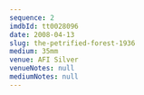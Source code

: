 ```yaml
---
sequence: 2
imdbId: tt0028096
date: 2008-04-13
slug: the-petrified-forest-1936
medium: 35mm
venue: AFI Silver
venueNotes: null
mediumNotes: null
---
```

